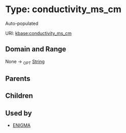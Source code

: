 
# Type: conductivity_ms_cm


Auto-populated

URI: [kbase:conductivity_ms_cm](http://kbase.us/conductivity_ms_cm)


## Domain and Range

None ->  <sub>OPT</sub> [String](types/String.md)

## Parents


## Children


## Used by

 * [ENIGMA](ENIGMA.md)
